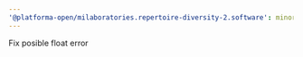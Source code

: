 ```yaml
---
'@platforma-open/milaboratories.repertoire-diversity-2.software': minor
---
```


Fix posible float error
